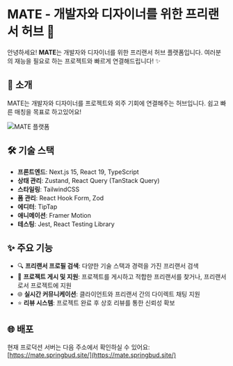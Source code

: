 # MATE - 개발자와 디자이너를 위한 프리랜서 허브 🚀

안녕하세요! **MATE**는 개발자와 디자이너를 위한 프리랜서 허브 플랫폼입니다. 여러분의 재능을 필요로 하는 프로젝트와 빠르게 연결해드립니다! ✨

## 🌟 소개

MATE는 개발자와 디자이너를 프로젝트와 외주 기회에 연결해주는 허브입니다. 쉽고 빠른 매칭을 목표로 하고있어요!

![MATE 플랫폼](https://mate.springbud.site/laptop-cat.png)

## 🛠️ 기술 스택

- **프론트엔드**: Next.js 15, React 19, TypeScript
- **상태 관리**: Zustand, React Query (TanStack Query)
- **스타일링**: TailwindCSS
- **폼 관리**: React Hook Form, Zod
- **에디터**: TipTap
- **애니메이션**: Framer Motion
- **테스팅**: Jest, React Testing Library

## ✨ 주요 기능

- 🔍 **프리랜서 프로필 검색**: 다양한 기술 스택과 경력을 가진 프리랜서 검색
- 💼 **프로젝트 게시 및 지원**: 프로젝트를 게시하고 적합한 프리랜서를 찾거나, 프리랜서로서 프로젝트에 지원
- 🌐 **실시간 커뮤니케이션**: 클라이언트와 프리랜서 간의 다이렉트 채팅 지원
- ⭐ **리뷰 시스템**: 프로젝트 완료 후 상호 리뷰를 통한 신뢰성 확보

## 🌐 배포

현재 프로덕션 서버는 다음 주소에서 확인하실 수 있어요:
[https://mate.springbud.site/](https://mate.springbud.site/)
